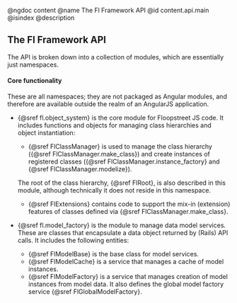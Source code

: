 @ngdoc content
@name The Fl Framework API
@id content.api.main
@isindex
@description

## The Fl Framework API

The API is broken down into a collection of modules, which are essentially just namespaces.

#### Core functionality

These are all namespaces; they are not packaged as Angular modules, and therefore are available
outside the realm of an AngularJS application.

- {@sref fl.object_system} is the core module for Floopstreet JS code. It includes functions
  and objects for managing class hierarchies and object instantiation:
  - {@sref FlClassManager} is used to manage the class hierarchy
    ({@sref FlClassManager.make_class}) and create instances of registered classes
    ({@sref FlClassManager.instance_factory} and {@sref FlClassManager.modelize}).

  The root of the class hierarchy, {@sref FlRoot}, is also described in this module, although
  technically it does not reside in this namespace.
  - {@sref FlExtensions} contains code to support the mix-in (extension) features
    of classes defined via {@sref FlClassManager.make_class}.
- {@sref fl.model_factory} is the module to manage data model services. These are classes that
  encapsulate a data object returned by (Rails) API calls.
  It includes the following entities:
  - {@sref FlModelBase} is the base class for model services.
  - {@sref FlModelCache} is a service that manages a cache of model instances.
  - {@sref FlModelFactory} is a service that manages creation of model instances from model data.
    It also defines the global model factory service {@sref FlGlobalModelFactory}.
